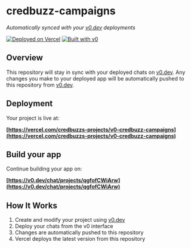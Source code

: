 # credbuzz-campaigns

*Automatically synced with your [v0.dev](https://v0.dev) deployments*

[![Deployed on Vercel](https://img.shields.io/badge/Deployed%20on-Vercel-black?style=for-the-badge&logo=vercel)](https://vercel.com/credbuzzs-projects/v0-credbuzz-campaigns)
[![Built with v0](https://img.shields.io/badge/Built%20with-v0.dev-black?style=for-the-badge)](https://v0.dev/chat/projects/qgfofCWiArw)

## Overview

This repository will stay in sync with your deployed chats on [v0.dev](https://v0.dev).
Any changes you make to your deployed app will be automatically pushed to this repository from [v0.dev](https://v0.dev).

## Deployment

Your project is live at:

**[https://vercel.com/credbuzzs-projects/v0-credbuzz-campaigns](https://vercel.com/credbuzzs-projects/v0-credbuzz-campaigns)**

## Build your app

Continue building your app on:

**[https://v0.dev/chat/projects/qgfofCWiArw](https://v0.dev/chat/projects/qgfofCWiArw)**

## How It Works

1. Create and modify your project using [v0.dev](https://v0.dev)
2. Deploy your chats from the v0 interface
3. Changes are automatically pushed to this repository
4. Vercel deploys the latest version from this repository
